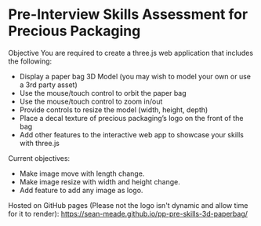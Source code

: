 # Pre-Interview Skills Assessment for Precious Packaging

Objective
You are required to create a three.js web application that includes the following:
- Display a paper bag 3D Model (you may wish to model your own or use a 3rd party asset)
- Use the mouse/touch control to orbit the paper bag
- Use the mouse/touch control to zoom in/out
- Provide controls to resize the model (width, height, depth)
- Place a decal texture of precious packaging’s logo on the front of the bag
- Add other features to the interactive web app to showcase your skills with three.js

Current objectives:
- Make image move with length change.
- Make image resize with width and height change.
- Add feature to add any image as logo.


Hosted on GitHub pages (Please not the logo isn't dynamic and allow time for it to render): https://sean-meade.github.io/pp-pre-skills-3d-paperbag/
